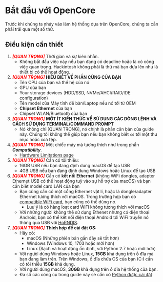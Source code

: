 # Bắt đầu với OpenCore

Trước khi chúng ta nhảy vào làm hệ thống dựa trên OpenCore, chúng ta cần phải
trải qua một số thứ.

## Điều kiện cần thiết

1. <span style="color:red">_**[QUAN TRỌNG]**_</span> Thời gian và sự kiên nhẫn.
   - Không bắt đầu việc này nếu bạn đang có deadline hoặc là có công việc quan
     trọng. Hackintosh không phải là thứ mà bạn dựa lên như là thiết bị có thể
     hoạt động.
2. <span style="color:red">_**[QUAN TRỌNG]**_</span> **HIỂU BIẾT VỀ PHẦN CỨNG
   CỦA BẠN**
   - Tên CPU của bạn và thế hệ của nó
   - GPU của bạn
   - Your storage devices (HDD/SSD, NVMe/AHCI/RAID/IDE configuration)
   - Tên model của Máy tính để bàn/Laptop nếu nó tới từ OEM
   - **Chipset Ethernet** của bạn
   - Chipset WLAN/Bluetooth của bạn
3. <span style="color:red">_**[QUAN TRỌNG]**_</span> **MỘT ÍT KIẾN THỨC VỀ SỬ
   DỤNG CÁC DÒNG LỆNH VÀ CÁCH SỬ DỤNG TERMINAL/COMMAND PROMPT**
   - Nó không chỉ [QUAN TRỌNG], nó chính là phần căn bản của guide này. Chúng
     tôi không thể giúp bạn nếu bạn không biết `cd` tới một thư mục hoặc xoá
     tệp.
4. <span style="color:red">_**[QUAN TRỌNG]**_</span> Một chiếc máy mà tương
   thích như trong phần _**Compatibility**_.
   - [Hardware Limitations page](macos-limits.md)
5. <span style="color:red">_**[QUAN TRỌNG]**_</span> Cần có tối thiểu:
   - 16GB USB nếu bạn đang định dung macOS để tạo USB
   - 4GB USB nếu bạn đang định dung Windows hoặc Linux để tạo USB
6. <span style="color:red">_**[QUAN TRỌNG]**_</span> Cần có **kết nối Ethernet**
   (không WiFi dongles, adapter Ethernet USB có thể hoạt động tuỳ vào sự hỗ trợ
   của macOS) và bạn cần biết model card LAN của bạn
   - Bạn cũng cần có một cổng Ethernet vật lí, hoặc là dongle/adapter Ethernet
     tương thích với macOS. Trong trường hợp bạn có
     [compatible WiFi card](https://viopencore.github.io/Wireless-Buyers-Guide/),
     bạn cũng có thể dùng nó.
     - Luư ý lá có hàng loạt card WiFi không tương thích với macOS
   - Với những người không thể sử dụng Ethenet nhưng có điện thoại Android, bạn
     có thể kết nối điện thoại Android tới WiFi truyền nó thông qua USB với
     [HoRNDIS](https://joshuawise.com/horndis#available_versions).
7. <span style="color:red">_**[QUAN TRỌNG]**_</span> **Thích hợp để cài đặt
   OS:**
   - Hãy có:
     - macOS (Những phiên bản gần đây sẽ tốt hơn)
     - Windows (Windows 10, 1703 hoặc mới hơn)
     - Linux (Sạch và hoạt động ổn định, với Python 2.7 hoặc mới hơn)
   - Với người dùng Windows hoặc Linux, **15GB** khả dụng trên ổ đĩa mà bạn đang
     làm trên. Trên Windows, ổ đĩa chứa OS của bạn (C:) cần có tôi thiểu
     **15GB** khả dụng.
   - Với người dùng macOS, **30GB** khả dụng trên ổ đĩa hệ thống của bạn.
   - Đa số các công cụ trong guide này sẽ cần có
     [Python được cài đặt](https://www.python.org/downloads/)
